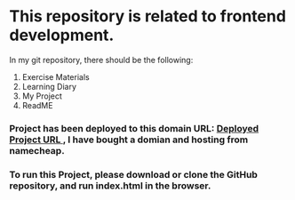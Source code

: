 # This repository is related to frontend development.


In my git repository, there should be the following:

1. Exercise Materials 
2. Learning Diary
3. My Project
4. ReadME


### Project has been deployed to this domain URL:  <a href="https://meem.youngres.online/"> Deployed Project URL </a>, I have bought a domian and hosting from namecheap.

### To run this Project, please download or clone the GitHub repository, and run index.html in the browser.